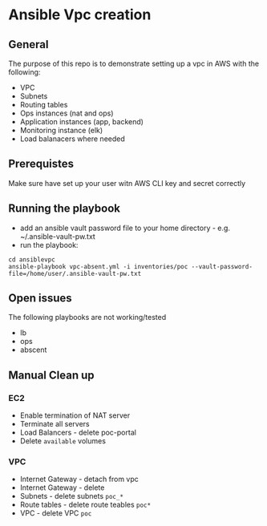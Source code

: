 # Ansible Vpc creation 

## General

The purpose of this repo is to demonstrate setting up a vpc in AWS with the following:

* VPC
* Subnets
* Routing tables
* Ops instances (nat and ops)
* Application instances (app, backend)
* Monitoring instance (elk)
* Load balanacers where needed

## Prerequistes

Make sure have set up your user witn AWS CLI key and secret correctly

## Running the playbook

- add an ansible vault password file to your home directory - e.g. ~/.ansible-vault-pw.txt
- run the playbook: 

```
cd ansiblevpc
ansible-playbook vpc-absent.yml -i inventories/poc --vault-password-file=/home/user/.ansible-vault-pw.txt
```

## Open issues

The following playbooks are not working/tested

* lb
* ops
* abscent

## Manual Clean up 

### EC2

* Enable termination of NAT server
* Terminate all servers
* Load Balancers - delete poc-portal
* Delete `available` volumes

### VPC

* Internet Gateway - detach from vpc
* Internet Gateway - delete
* Subnets - delete subnets `poc_*`
* Route tables - delete route teables `poc*`
* VPC - delete VPC `poc`

